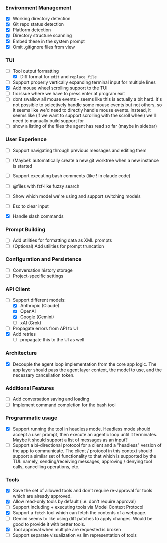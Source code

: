 ### Environment Management
- [x] Working directory detection
- [x] Git repo status detection
- [x] Platform detection
- [x] Directory structure scanning
- [x] Embed these in the system prompt
- [x] Omit .gitignore files from view

### TUI
- [ ] Tool output formatting
  - [x] Diff format for `edit` and `replace_file`
- [ ] Support properly vertically expanding terminal input for multiple lines
- [x] Add mouse wheel scrolling support to the TUI
- [ ] fix issue where we have to press enter at program exit
- [ ] dont swallow all mouse events - seems like this is actually a bit hard. it's not possible to selectively handle some mouse events but not others, so it seems like we'd need to directly handle mouse events. instead, it seems like (if we want to support scrolling with the scroll wheel) we'll need to manually build support for
- [ ] show a listing of the files the agent has read so far (maybe in sidebar)

### User Experience
- [ ] Support navigating through previous messages and editing them
- [ ] (Maybe): automatically create a new git worktree when a new instance is started
- [ ] Support executing bash comments (like ! in claude code)
- [ ] @files with fzf-like fuzzy search
- [ ] Show which model we're using and support switching models
- [ ] Esc to clear input
- [x] Handle slash commands


### Prompt Building
- [ ] Add utilities for formatting data as XML prompts
- [ ] (Optional) Add utilities for prompt truncation

### Configuration and Persistence
- [ ] Conversation history storage
- [ ] Project-specific settings

### API Client
- [ ] Support different models:
  - [x] Anthropic (Claude)
  - [x] OpenAI
  - [x] Google (Gemini)
  - [ ] xAI (Grok)
- [ ] Propagate errors from API to UI
- [x] Add retries
  - [ ] propagate this to the UI as well

### Architecture
- [x] Decouple the agent loop implementation from the core app logic. The app layer should pass the agent layer context, the model to use, and the necessary cancellation token.

### Additional Features
- [ ] Add conversation saving and loading
- [ ] Implement command completion for the bash tool

### Programmatic usage
- [x] Support running the tool in headless mode. Headless mode should accept a user prompt, then execute an agentic loop until it terminates. Maybe it should support a list of messages as an input?
- [ ] Support a bi-directional protocol for a client and a "headless" version of the app to communicate. The client / protocol in this context should support a similar set of functionality to that which is supported by the TUI: namely, sending/receiving messages, approving / denying tool calls, cancelling operations, etc.

### Tools
- [x] Save the set of allowed tools and don't require re-approval for tools which are already approved.
- [x] Allow read-only tools by default (i.e. don't require approval)
- [ ] Support including + executing tools via Model Context Protocol
- [x] Support a `fetch` tool which can fetch the contents of a webpage.
- [ ] Gemini seems to like using diff patches to apply changes. Would be good to provide it with better tools.
- [x] Tool approval when multiple are requested is broken
- [ ] Support separate visualization vs llm representation of tools
